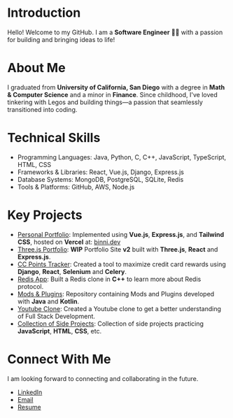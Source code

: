 # Introduction
Hello! Welcome to my GitHub. I am a **Software Engineer** 👨‍💻 with a passion for building and bringing ideas to life!

# About Me
I graduated from **University of California, San Diego** with a degree in **Math & Computer Science** and a minor in **Finance**. Since childhood, I've loved tinkering with Legos and building things—a passion that seamlessly transitioned into coding.

# Technical Skills
- Programming Languages: Java, Python, C, C++, JavaScript, TypeScript, HTML, CSS
- Frameworks & Libraries: React, Vue.js, Django, Express.js
- Database Systems: MongoDB, PostgreSQL, SQLite, Redis
- Tools & Platforms: GitHub, AWS, Node.js

# Key Projects
- [Personal Portfolio](https://github.com/shaanprk/Vue-Personal-Portfolio): Implemented using **Vue.js**, **Express.js**, and **Tailwind CSS**, hosted on **Vercel** at: [binni.dev](https://www.binni.dev/)
- [Three.js Portfolio](https://github.com/shaanprk/react-threejs-portfolio): **WIP** Portfolio Site **v2** built with **Three.js**, **React** and **Express.js**.
- [CC Points Tracker](https://github.com/shaanprk/cc-points-analyzer): Created a tool to maximize credit card rewards using **Django**, **React**, **Selenium** and **Celery**.
- [Redis App](https://github.com/shaanprk/redis-app): Built a Redis clone in **C++** to learn more about Redis protocol.
- [Mods & Plugins](https://github.com/shaanprk/Mods-Plugins): Repository containing Mods and Plugins developed with **Java** and **Kotlin**.
- [Youtube Clone](https://github.com/shaanprk/youtube-clone): Created a Youtube clone to get a better understanding of Full Stack Development.
- [Collection of Side Projects](https://github.com/shaanprk/Side_Projects): Collection of side projects practicing **JavaScript**, **HTML**, **CSS**, etc.

# Connect With Me
I am looking forward to connecting and collaborating in the future.
- [LinkedIn](https://www.linkedin.com/in/jeongbin-sean-park/)
- [Email](mailto:imbinpark@gmail.com)
- [Resume](https://drive.google.com/file/d/1gkTG6iN_qHuk7a4OU2jKYlxmGUZyhaXb/view?usp=sharing)
